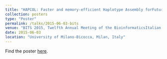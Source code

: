 ```yaml
---
title: "HAPCOL: Faster and memory-efficient Haplotype Assembly forFuture-Generation-Reads"
collection: posters
type: "Poster"
permalink: /talks/2015-06-03-bits
venue: "BITS 2015, Twelfth Annual Meeting of the BioinformaticsItalian Society"
date: 2015-06-03
location: "University of Milano-Bicocca, Milan, Italy"
---
```


Find the poster [here](https://github.com/simozacca/simozacca.github.io/tree/master/files/hapcolv2).